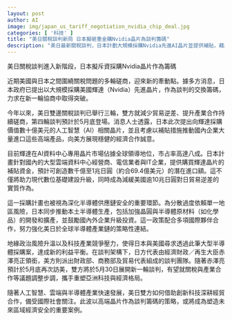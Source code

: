 ```yaml
---
layout: post
author: AI
image: img/japan_us_tariff_negotiation_nvidia_chip_deal.jpg
categories: [ '科技' ]
title: "美日關稅談判新局 日本擬砸重金購Nvidia晶片為談判籌碼"
description: "美日最新關稅談判，日本計劃大規模採購Nvidia先進AI晶片並提供補貼，藉此換取美方讓步，強化雙邊經貿與半導體供應鏈合作，重塑區域科技產業格局。"
---
```

美日關稅談判進入新階段，日本擬斥資採購Nvidia晶片作為籌碼

近期美國與日本之間圍繞關稅問題的多輪磋商，迎來新的牽動點。據多方消息，日本政府已提出以大規模採購美國輝達（Nvidia）先進晶片，作為談判的交換籌碼，力求在新一輪協商中取得突破。

今年以來，美日雙邊關稅談判已舉行三輪，雙方就減少貿易逆差、提升產業合作持續磋商，第四輪談判預計於5月底登場。消息人士透露，日本此次提出向輝達採購價值數十億美元的人工智慧（AI）相關晶片，並且考慮以補貼措施推動國內企業大量進口這些高端產品，向美方展現穩健的經濟合作誠意。

目前輝達在AI資料中心專用晶片市場佔據全球領導地位，市占率高達八成。日本計畫針對國內的大型雲端資料中心經營商、電信業者與IT企業，提供購買輝達晶片的補貼資金，預計可創造數千億至1兆日圓（約合69.4億美元）的潛在進口額。這不僅將助力現代數位基礎建設升級，同時成為減緩美國逾10兆日圓對日貿易逆差的實質作為。

這一採購計畫也被視為深化半導體供應鏈安全的重要環節。為分散過度依賴單一地區風險，日本同步推動本土半導體生產，包括加強晶圓與半導體原材料（如化學品）的開發和擴產，並鼓勵國內外企業升級投資。這一政策配合多項國際夥伴合作，努力強化美日於全球半導體產業鏈的策略性連結。

地緣政治風險升溫以及科技產業競爭壓力，使得日本與美國尋求透過此筆大型半導體採購案，達成新的利益平衡。在談判架構下，日方代表由經濟財政／再生大臣赤澤亮正領銜，美方則派出財政部、商務部及貿易代表組成的談判團隊。隨著赤澤亮預計於5月底再次訪美，雙方將於5月30日展開新一輪談判，有望就關稅與產業合作等議題調整步調，攜手重塑亞洲科技與經濟格局。

隨著人工智慧、雲端與半導體產業快速發展，美日雙方如何借助創新科技深耕經貿合作，備受國際社會關注。此波以高端晶片作為談判籌碼的策略，或將成為塑造未來區域經濟安全的重要案例。